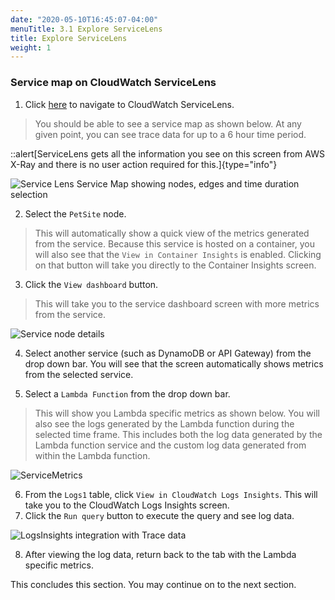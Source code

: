 ```yaml
---
date: "2020-05-10T16:45:07-04:00"
menuTitle: 3.1 Explore ServiceLens
title: Explore ServiceLens
weight: 1
---
```


### Service map on CloudWatch ServiceLens
1. Click [here](https://console.aws.amazon.com/cloudwatch/home#servicelens\:map?~(query~()~context~(timeRange~(delta~300000)))) to navigate to CloudWatch ServiceLens.

> You should be able to see a service map as shown below. At any given point, you can see trace data for up to a 6 hour time period.

::alert[ServiceLens gets all the information you see on this screen from AWS X-Ray and there is no user action required for this.]{type="info"}

![Service Lens Service Map showing nodes, edges and time duration selection](/images/servicelens/sl-map.png?classes=shadow)

2. Select the `PetSite` node.
 
 > This will automatically show a quick view of the metrics generated from the service. Because this service is hosted on a container, you will also see that the `View in Container Insights` is enabled. Clicking on that button will take you directly to the Container Insights screen.

3. Click the `View dashboard` button. 
> This will take you to the service dashboard screen with more metrics from the service.

![Service node details](/images/servicelens/sl-servicemetrics.png?classes=shadow)

4. Select another service (such as DynamoDB or API Gateway) from the drop down bar. You will see that the screen automatically shows metrics from the selected service.

5. Select a `Lambda Function` from the drop down bar. 
> This will show you Lambda specific metrics as shown below. You will also see the logs generated by the Lambda function during the selected time frame. This includes both the log data generated by the Lambda function service and the custom log data generated from within the Lambda function.

![ServiceMetrics](/images/servicelens/sl-servicemetrics2.png?classes=shadow)

6. From the `Logs1` table, click `View in CloudWatch Logs Insights`. This will take you to the CloudWatch Logs Insights screen.
7. Click the `Run query` button to execute the query and see log data.

![LogsInsights integration with Trace data](/images/servicelens/sl-servicemetrics-logsinsights.png?classes=shadow)

8. After viewing the log data, return back to the tab with the Lambda specific metrics.

This concludes this section. You may continue on to the next section.

